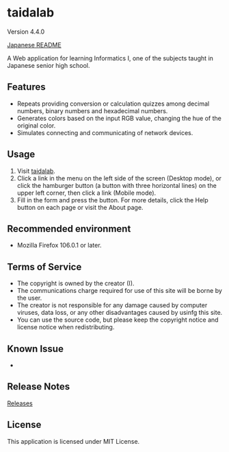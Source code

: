 # taidalab

Version 4.4.0

[Japanese README](README.ja.md)

A Web application for learning Informatics &#8544;, one of the subjects taught in Japanese senior high school.


## Features

- Repeats providing conversion or calculation quizzes among decimal numbers, binary numbers and hexadecimal numbers.
- Generates colors based on the input RGB value, changing the hue of the original color.
- Simulates connecting and communicating of network devices.


## Usage

1. Visit [taidalab](http://taidalog.html.xdomain.jp/).
1. Click a link in the menu on the left side of the screen (Desktop mode), or click the hamburger button (a button with three horizontal lines) on the upper left corner, then click a link (Mobile mode).
1. Fill in the form and press the button. For more details, click the Help button on each page or visit the About page.


## Recommended environment

- Mozilla Firefox 106.0.1 or later.


## Terms of Service

- The copyright is owned by the creator (I).
- The communications charge required for use of this site will be borne by the user.
- The creator is not responsible for any damage caused by computer viruses, data loss, or any other disadvantages caused by usinfg this site.
- You can use the source code, but please keep the copyright notice and license notice when redistributing.


## Known Issue

- 


## Release Notes

[Releases](https://github.com/taidalog/taidalab/releases)


## License

This application is licensed under MIT License.
